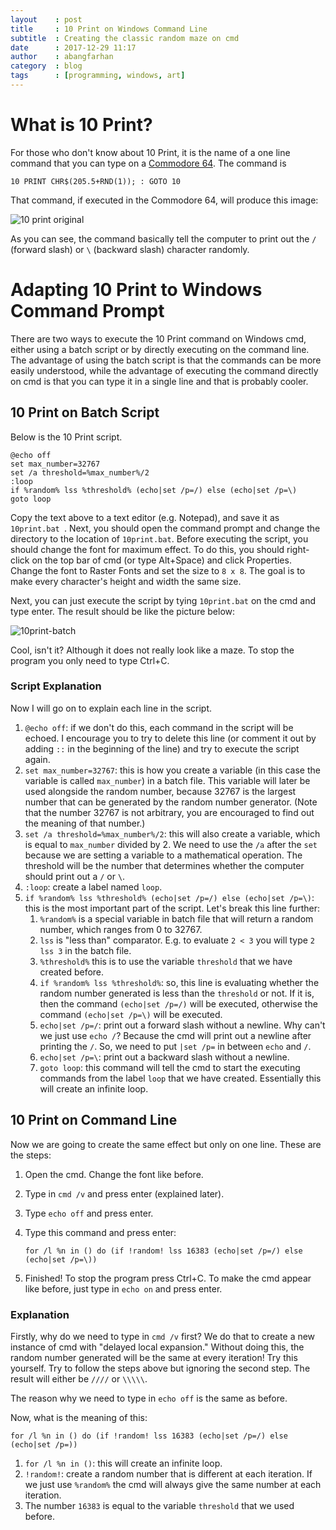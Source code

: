 ```yaml
---
layout    : post
title     : 10 Print on Windows Command Line
subtitle  : Creating the classic random maze on cmd
date      : 2017-12-29 11:17
author    : abangfarhan
category  : blog
tags      : [programming, windows, art]
---
```


# What is 10 Print?

For those who don't know about 10 Print, it is the name of a one line command that you can type on a [Commodore 64](https://en.wikipedia.org/wiki/Commodore_64).  The command is

```
10 PRINT CHR$(205.5+RND(1)); : GOTO 10
```

That command, if executed in the Commodore 64, will produce this image:

![10 print original](http://metopal.com/wp-content/uploads/2012/12/10PrintC64.gif)

As you can see, the command basically tell the computer to print out the `/` (forward slash) or `\` (backward slash) character randomly.

# Adapting 10 Print to Windows Command Prompt

There are two ways to execute the 10 Print command on Windows cmd, either using a batch script or by directly executing on the command line. The advantage of using the batch script is that the commands can be more easily understood, while the advantage of executing the command directly on cmd is that you can type it in a single line and that is probably cooler.

## 10 Print on Batch Script

Below is the 10 Print script.

```
@echo off
set max_number=32767
set /a threshold=%max_number%/2
:loop
if %random% lss %threshold% (echo|set /p=/) else (echo|set /p=\)
goto loop
```

Copy the text above to a text editor (e.g. Notepad), and save it as `10print.bat `. Next, you should open the command prompt and change the directory to the location of `10print.bat`. Before executing the script, you should change the font for maximum effect. To do this, you should right-click on the top bar of cmd (or type Alt+Space) and click Properties. Change the font to Raster Fonts and set the size to `8 x 8`. The goal is to make every character's height and width the same size.

Next, you can just execute the script by tying `10print.bat` on the cmd and type enter. The result should be like the picture below:

![10print-batch]({{site.baseurl}}/img/2017-12-29-10print-windows/00.png)

Cool, isn't it? Although it does not really look like a maze. To stop the program you only need to type Ctrl+C.

### Script Explanation

Now I will go on to explain each line in the script.

1. `@echo off`: if we don't do this, each command in the script will be echoed. I encourage you to try to delete this line (or comment it out by adding `::` in the beginning of the line) and try to execute the script again.
2. `set max_number=32767`: this is how you create a variable (in this case the variable is called `max_number`) in a batch file. This variable will later be used alongside the random number, because 32767 is the largest number that can be generated by the random number generator. (Note that the number 32767 is not arbitrary, you are encouraged to find out the meaning of that number.)
3. `set /a threshold=%max_number%/2`: this will also create a variable, which is equal to `max_number` divided by 2. We need to use the `/a` after the `set` because we are setting a variable to a mathematical operation. The threshold will be the number that determines whether the computer should print out a `/` or `\`.
4. `:loop`: create a label named `loop`.
5. `if %random% lss %threshold% (echo|set /p=/) else (echo|set /p=\)`: this is the most important part of the script. Let's break this line further:
   1. `%random%` is a special variable in batch file that will return a random number, which ranges from 0 to 32767.
   2. `lss` is "less than" comparator. E.g. to evaluate `2 < 3` you will type `2 lss 3` in the batch file.
   3. `%threshold%` this is to use the variable `threshold` that we have created before.
   4. `if %random% lss %threshold%`: so, this line is evaluating whether the random number generated is less than the `threshold` or not. If it is, then the command `(echo|set /p=/)` will be executed, otherwise the command `(echo|set /p=\)` will be executed.
   5. `echo|set /p=/`: print out a forward slash without a newline. Why can't we just use `echo /`? Because the cmd will print out a newline after printing the `/`. So, we need to put `|set /p=` in between `echo` and `/`.
   6. `echo|set /p=\`: print out a backward slash without a newline.
   7. `goto loop`: this command will tell the cmd to start the executing commands from the label `loop` that we have created. Essentially this will create an infinite loop.

## 10 Print on Command Line

Now we are going to create the same effect but only on one line. These are the steps:

1. Open the cmd. Change the font like before.

2. Type in `cmd /v` and press enter (explained later).

3. Type `echo off` and press enter.

4. Type this command and press enter:

   ```
   for /l %n in () do (if !random! lss 16383 (echo|set /p=/) else (echo|set /p=\))
   ```

5. Finished! To stop the program press Ctrl+C. To make the cmd appear like before, just type in `echo on` and press enter.

### Explanation

Firstly, why do we need to type in `cmd /v` first? We do that to create a new instance of cmd with "delayed local expansion." Without doing this, the random number generated will be the same at every iteration! Try this yourself. Try to follow the steps above but ignoring the second step. The result will either be `////` or `\\\\\`.

The reason why we need to type in `echo off` is the same as before.

Now, what is the meaning of this:

```
for /l %n in () do (if !random! lss 16383 (echo|set /p=/) else (echo|set /p=))
```

1. `for /l %n in ()`: this will create an infinite loop.
2. `!random!`: create a random number that is different at each iteration. If we just use `%random%` the cmd will always give the same number at each iteration.
3. The number `16383` is equal to the variable `threshold` that we used before.
